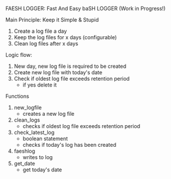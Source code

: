 FAESH LOGGER: Fast And Easy baSH LOGGER (Work in Progress!)

Main Principle: Keep it Simple & Stupid

1. Create a log file a day
2. Keep the log files for x days (configurable)
3. Clean log files after x days

Logic flow:
1. New day, new log file is required to be created
2. Create new log file with today's date
3. Check if oldest log file exceeds retention period
	- if yes delete it

Functions
1. new_logfile
	- creates a new log file
2. clean_logs
	- checks if oldest log file exceeds retention period
3. check_latest_log
	- boolean statement
	- checks if today's log has been created
4. faeshlog
	- writes to log
5. get_date
	- get today's date
